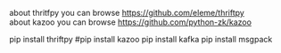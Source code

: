 about thritfpy you can browse https://github.com/eleme/thriftpy<br>
about kazoo you can browse https://github.com/python-zk/kazoo<br>

pip install thriftpy
#pip install kazoo
pip install kafka
pip install msgpack

